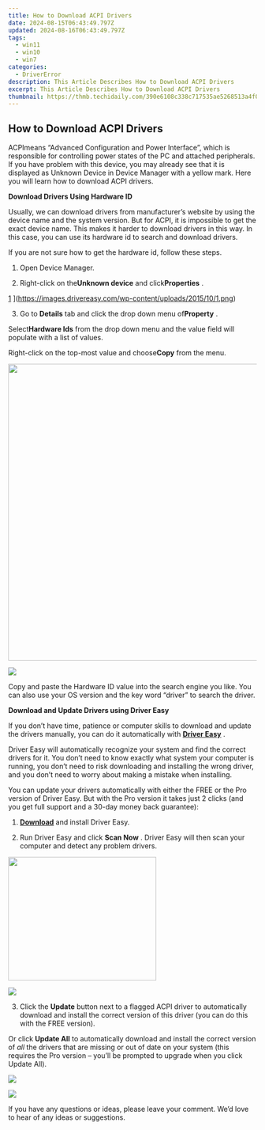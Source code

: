 ```yaml
---
title: How to Download ACPI Drivers
date: 2024-08-15T06:43:49.797Z
updated: 2024-08-16T06:43:49.797Z
tags:
  - win11
  - win10
  - win7
categories:
  - DriverError
description: This Article Describes How to Download ACPI Drivers
excerpt: This Article Describes How to Download ACPI Drivers
thumbnail: https://thmb.techidaily.com/390e6108c338c717535ae5268513a4f027783679d87088006ba977c8519d5351.jpg
---
```


## How to Download ACPI Drivers

ACPImeans “Advanced Configuration and Power Interface”, which is responsible for controlling power states of the PC and attached peripherals. If you have problem with this device, you may already see that it is displayed as Unknown Device in Device Manager with a yellow mark. Here you will learn how to download ACPI drivers.  
  
**Download Drivers Using Hardware ID**
  
Usually, we can download drivers from manufacturer’s website by using the device name and the system version. But for ACPI, it is impossible to get the exact device name. This makes it harder to download drivers in this way. In this case, you can use its hardware id to search and download drivers.  
  
If you are not sure how to get the hardware id, follow these steps.  
  
1) Open Device Manager.

2) Right-click on the**Unknown device** and click**Properties** .  
  
 [1](https://images.drivereasy.com/wp-content/uploads/2015/10/1-300x298.png) ](https://images.drivereasy.com/wp-content/uploads/2015/10/1.png)

 3) Go to **Details** tab and click the drop down menu of**Property** .

 Select**Hardware Ids** from the drop down menu and the value field will populate with a list of values.

 Right-click on the top-most value and choose**Copy** from the menu.  
  
<!-- affiliate ads begin -->
<a href="https://appsumo.8odi.net/c/5597632/2082538/7443" target="_top" id="2082538"><img src="//a.impactradius-go.com/display-ad/7443-2082538" border="0" alt="" width="1200" height="600"/></a><img height="0" width="0" src="https://appsumo.8odi.net/i/5597632/2082538/7443" style="position:absolute;visibility:hidden;" border="0" />
<!-- affiliate ads end -->
![](https://images.drivereasy.com/wp-content/uploads/2018/02/img_5a7aaa612ec79.png)

 Copy and paste the Hardware ID value into the search engine you like. You can also use your OS version and the key word “driver” to search the driver.
  
**Download and Update Drivers using Driver Easy**
  
 If you don’t have time, patience or computer skills to download and update the drivers manually, you can do it automatically with **[Driver Easy](https://tools.techidaily.com/drivereasy/download/)**  .

 Driver Easy will automatically recognize your system and find the correct drivers for it. You don’t need to know exactly what system your computer is running, you don’t need to risk downloading and installing the wrong driver, and you don’t need to worry about making a mistake when installing.

 You can update your drivers automatically with either the FREE or the Pro version of Driver Easy. But with the Pro version it takes just 2 clicks (and you get full support and a 30-day money back guarantee):

 1) **[Download](https://tools.techidaily.com/drivereasy/download/)**   and install Driver Easy.

 2) Run Driver Easy and click **Scan Now** . Driver Easy will then scan your computer and detect any problem drivers.

<!-- affiliate ads begin -->
<a href="https://boody-eco-wear.pxf.io/c/5597632/1567905/13846" target="_top" id="1567905"><img src="//a.impactradius-go.com/display-ad/13846-1567905" border="0" alt="" width="300" height="250"/></a><img height="0" width="0" src="https://imp.pxf.io/i/5597632/1567905/13846" style="position:absolute;visibility:hidden;" border="0" />
<!-- affiliate ads end -->
![](https://images.drivereasy.com/wp-content/uploads/2018/02/img_5a7aa949d71ec.png)

 3) Click the **Update** button next to a flagged ACPI driver to automatically download and install the correct version of this driver (you can do this with the FREE version).

 Or click **Update All**  to automatically download and install the correct version of _all_   the drivers that are missing or out of date on your system (this requires the Pro version – you’ll be prompted to upgrade when you click Update All).

<!-- affiliate ads begin -->
<a href="https://shop.mondly.com/affiliate.php?ACCOUNT=ATISTUDI&AFFILIATE=108875&PATH=https%3A%2F%2Fwww.mondly.com%3FAFFILIATE%3D108875%26RESOURCE%3D%2BEducational%2B300x600%2B"><img src="https://secure.avangate.com/images/merchant/69c418c33ec2e1a4267fa9bb77fa1428/educational-300x600.gif" border="0"></a>
<!-- affiliate ads end -->
![](https://images.drivereasy.com/wp-content/uploads/2018/02/img_5a7aa96634692.jpg)

  If you have any questions or ideas, please leave your comment. We’d love to hear of any ideas or suggestions.

<ins class="adsbygoogle"
     style="display:block"
     data-ad-format="autorelaxed"
     data-ad-client="ca-pub-7571918770474297"
     data-ad-slot="1223367746"></ins>



<ins class="adsbygoogle"
     style="display:block"
     data-ad-client="ca-pub-7571918770474297"
     data-ad-slot="8358498916"
     data-ad-format="auto"
     data-full-width-responsive="true"></ins>




